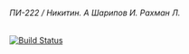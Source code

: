 ###### ПИ-222 / Никитин. А Шарипов И. Рахман Л. ######
[![Build Status](https://travis-ci.com/fothdr/Nikitin.svg?branch=master)](https://travis-ci.com/fothdr/Nikitin)
